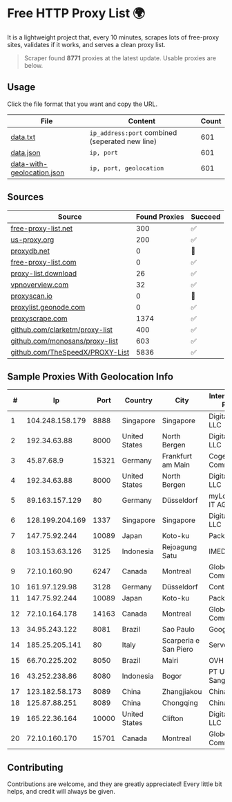 
# Free HTTP Proxy List 🌍

It is a lightweight project that, every 10 minutes, scrapes lots of free-proxy sites, validates if it works, and serves a clean proxy list.


> Scraper found **8771** proxies at the latest update. Usable proxies are below.

## Usage

Click the file format that you want and copy the URL.


|File|Content|Count|
|----|-------|-----|
|[data.txt](https://raw.githubusercontent.com/themiralay/Proxy-List-World/master/data.txt)|`ip_address:port` combined (seperated new line)|601|
|[data.json](https://raw.githubusercontent.com/themiralay/Proxy-List-World/master/data.json)|`ip, port`|601|
|[data-with-geolocation.json](https://raw.githubusercontent.com/themiralay/Proxy-List-World/master/data-with-geolocation.json)|`ip, port, geolocation`|601|

## Sources

|Source|Found Proxies|Succeed|
|------|-------------|-------|
|[free-proxy-list.net](https://free-proxy-list.net)|300|✅|
|[us-proxy.org](https://www.us-proxy.org)|200|✅|
|[proxydb.net](http://proxydb.net)|0|🚫|
|[free-proxy-list.com](https://free-proxy-list.com/?page=&port=&type%5B%5D=http&type%5B%5D=https&up_time=0&search=Search)|0|✅|
|[proxy-list.download](https://www.proxy-list.download/HTTP)|26|✅|
|[vpnoverview.com](https://vpnoverview.com/privacy/anonymous-browsing/free-proxy-servers)|32|✅|
|[proxyscan.io](https://www.proxyscan.io)|0|🚫|
|[proxylist.geonode.com](https://proxylist.geonode.com/api/proxy-list?limit=300&page=1&sort_by=lastChecked&sort_type=desc&protocols=http,https)|0|✅|
|[proxyscrape.com](https://api.proxyscrape.com/v2/?request=displayproxies&protocol=http&timeout=10000&country=all&ssl=all&anonymity=all)|1374|✅|
|[github.com/clarketm/proxy-list](https://raw.githubusercontent.com/clarketm/proxy-list/master/proxy-list-raw.txt)|400|✅|
|[github.com/monosans/proxy-list](https://raw.githubusercontent.com/monosans/proxy-list/main/proxies/http.txt)|603|✅|
|[github.com/TheSpeedX/PROXY-List](https://raw.githubusercontent.com/TheSpeedX/PROXY-List/master/http.txt)|5836|✅|


## Sample Proxies With Geolocation Info

|#|Ip|Port|Country|City|Internet Service Provider|
|-|--|----|-------|----|-------------------------|
|1|104.248.158.179|8888|Singapore|Singapore|DigitalOcean, LLC|
|2|192.34.63.88|8000|United States|North Bergen|DigitalOcean, LLC|
|3|45.87.68.9|15321|Germany|Frankfurt am Main|Cogent Communications|
|4|192.34.63.88|8000|United States|North Bergen|DigitalOcean, LLC|
|5|89.163.157.129|80|Germany|Düsseldorf|myLoc managed IT AG|
|6|128.199.204.169|1337|Singapore|Singapore|DigitalOcean, LLC|
|7|147.75.92.244|10089|Japan|Koto-ku|Packet Host, Inc.|
|8|103.153.63.126|3125|Indonesia|Rejoagung Satu|IMEDIANET|
|9|72.10.160.90|6247|Canada|Montreal|GloboTech Communications|
|10|161.97.129.98|3128|Germany|Düsseldorf|Contabo GmbH|
|11|147.75.92.244|10089|Japan|Koto-ku|Packet Host, Inc.|
|12|72.10.164.178|14163|Canada|Montreal|GloboTech Communications|
|13|34.95.243.122|8081|Brazil|Sao Paulo|Google LLC|
|14|185.25.205.141|80|Italy|Scarperia e San Piero|Servereasy Italy|
|15|66.70.225.202|8050|Brazil|Mairi|OVH Hosting|
|16|43.252.238.86|8080|Indonesia|Bogor|PT Usaha Adi Sanggoro|
|17|123.182.58.173|8089|China|Zhangjiakou|China Telecom|
|18|125.87.88.251|8089|China|Chongqing|China Telecom|
|19|165.22.36.164|10000|United States|Clifton|DigitalOcean, LLC|
|20|72.10.160.170|15701|Canada|Montreal|GloboTech Communications|



## Contributing

Contributions are welcome, and they are greatly appreciated! Every
little bit helps, and credit will always be given.

